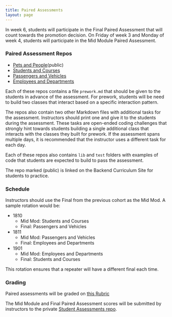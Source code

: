 ```yaml
---
title: Paired Assessments
layout: page
---
```


In week 6, students will participate in the Final Paired Assessment that will count towards the promotion decision. On Friday of week 3 and Monday of week 4, students will participate in the Mid Module Paired Assessment.

### Paired Assessment Repos

* [Pets and People](https://github.com/turingschool-examples/pets_and_customers)(public)
* [Students and Courses](https://github.com/turingschool/students_and_courses)
* [Passengers and Vehicles](https://github.com/turingschool/passengers_and_vehicles)
* [Employees and Departments](https://github.com/turingschool/employees_and_departments)

Each of these repos contains a file `prework.md` that should be given to the students in advance of the assessment. For prework, students will be need to build two classes that interact based on a specific interaction pattern.

The repos also contain two other Markdown files with additional tasks for the assessment. Instructors should print one and give it to the students during the assessment. These tasks are open-ended coding challenges that strongly hint towards students building a single additional class that interacts with the classes they built for prework. If the assessment spans multiple days, it is recommended that the instructor uses a different task for each day.

Each of these repos also contains `lib` and `test` folders with examples of code that students are expected to build to pass the assessment.

The repo marked (public) is linked on the Backend Curriculum Site for students to practice.

### Schedule

Instructors should use the Final from the previous cohort as the Mid Mod. A sample rotation would be:

* 1810
  * Mid Mod: Students and Courses
  * Final: Passengers and Vehicles
* 1811
  * Mid Mod: Passengers and Vehicles
  * Final: Employees and Departments
* 1901
  * Mid Mod: Employees and Departments
  * Final: Students and Courses

This rotation ensures that a repeater will have a different final each time.

### Grading

Paired assessments will be graded on [this Rubric](/module1/paired_rubric.html)

The Mid Module and Final Paired Assessment scores will be submitted by instructors to the private [Student Assessments repo](https://github.com/turingschool/student-assessments).
